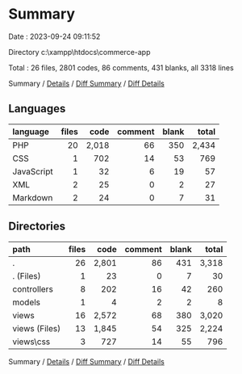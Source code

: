 # Summary

Date : 2023-09-24 09:11:52

Directory c:\\xampp\\htdocs\\commerce-app

Total : 26 files,  2801 codes, 86 comments, 431 blanks, all 3318 lines

Summary / [Details](details.md) / [Diff Summary](diff.md) / [Diff Details](diff-details.md)

## Languages
| language | files | code | comment | blank | total |
| :--- | ---: | ---: | ---: | ---: | ---: |
| PHP | 20 | 2,018 | 66 | 350 | 2,434 |
| CSS | 1 | 702 | 14 | 53 | 769 |
| JavaScript | 1 | 32 | 6 | 19 | 57 |
| XML | 2 | 25 | 0 | 2 | 27 |
| Markdown | 2 | 24 | 0 | 7 | 31 |

## Directories
| path | files | code | comment | blank | total |
| :--- | ---: | ---: | ---: | ---: | ---: |
| . | 26 | 2,801 | 86 | 431 | 3,318 |
| . (Files) | 1 | 23 | 0 | 7 | 30 |
| controllers | 8 | 202 | 16 | 42 | 260 |
| models | 1 | 4 | 2 | 2 | 8 |
| views | 16 | 2,572 | 68 | 380 | 3,020 |
| views (Files) | 13 | 1,845 | 54 | 325 | 2,224 |
| views\\css | 3 | 727 | 14 | 55 | 796 |

Summary / [Details](details.md) / [Diff Summary](diff.md) / [Diff Details](diff-details.md)